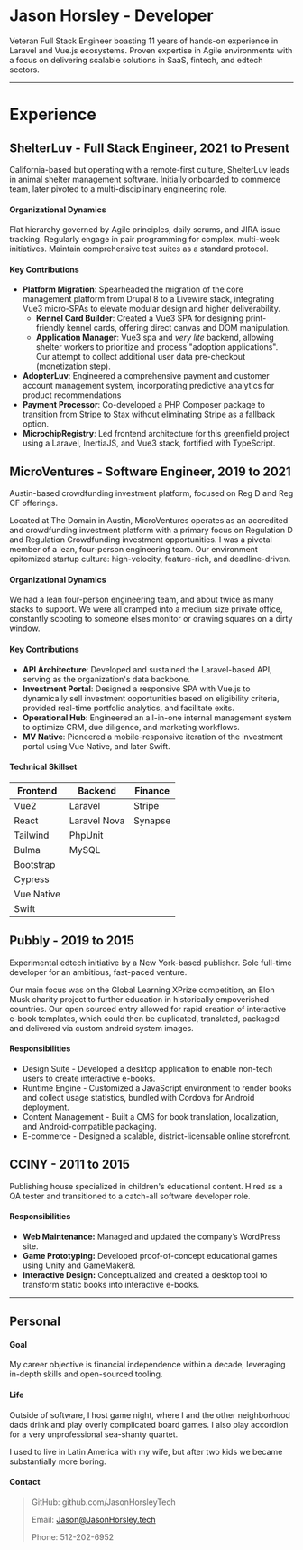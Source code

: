 # Jason Horsley - Developer

Veteran Full Stack Engineer boasting 11 years of hands-on experience in Laravel and Vue.js ecosystems. Proven expertise in Agile environments with a focus on delivering scalable solutions in SaaS, fintech, and edtech sectors.

---

# Experience

## ShelterLuv - Full Stack Engineer, 2021 to Present

California-based but operating with a remote-first culture, ShelterLuv leads in animal shelter management software. Initially onboarded to commerce team, later pivoted to a multi-disciplinary engineering role.

#### Organizational Dynamics

Flat hierarchy governed by Agile principles, daily scrums, and JIRA issue tracking. Regularly engage in pair programming for complex, multi-week initiatives. Maintain comprehensive test suites as a standard protocol.

#### Key Contributions

* **Platform Migration**: Spearheaded the migration of the core management platform from Drupal 8 to a Livewire stack, integrating Vue3 micro-SPAs to elevate modular design and higher deliverability.
  * **Kennel Card Builder**: Created a Vue3 SPA for designing print-friendly kennel cards, offering direct canvas and DOM manipulation.
  * **Application Manager**: Vue3 spa and *very lite* backend, allowing shelter workers to prioritize and process "adoption applications". Our attempt to collect additional user data pre-checkout (monetization step).
* **AdopterLuv**: Engineered a comprehensive payment and customer account management system, incorporating predictive analytics for product recommendations
* **Payment Processor**: Co-developed a PHP Composer package to transition from Stripe to Stax without eliminating Stripe as a fallback option.
* **MicrochipRegistry**: Led frontend architecture for this greenfield project using a Laravel, InertiaJS, and Vue3 stack, fortified with TypeScript.

## MicroVentures - Software Engineer, 2019 to 2021

Austin-based crowdfunding investment platform, focused on Reg D and Reg CF offerings.

Located at The Domain in Austin, MicroVentures operates as an accredited and crowdfunding investment platform with a primary focus on Regulation D and Regulation Crowdfunding investment opportunities. I was a pivotal member of a lean, four-person engineering team. Our environment epitomized startup culture: high-velocity, feature-rich, and deadline-driven.

#### Organizational Dynamics
We had a lean four-person engineering team, and about twice as many stacks to support. We were all cramped into a medium size private office, constantly scooting to someone elses monitor or drawing squares on a dirty window.

#### Key Contributions

* **API Architecture**: Developed and sustained the Laravel-based API, serving as the organization's data backbone.
* **Investment Portal**: Designed a responsive SPA with Vue.js to dynamically sell investment opportunities based on eligibility criteria, provided real-time portfolio analytics, and facilitate exits.
* **Operational Hub**: Engineered an all-in-one internal management system to optimize CRM, due diligence, and marketing workflows.
* **MV Native**: Pioneered a mobile-responsive iteration of the investment portal using Vue Native, and later Swift.

#### Technical Skillset

| Frontend   | Backend      | Finance |
| ---------- | ------------ | ------- |
| Vue2       | Laravel      | Stripe  |
| React      | Laravel Nova | Synapse |
| Tailwind   | PhpUnit      |         |
| Bulma      | MySQL        |         |
| Bootstrap  |              |         |
| Cypress    |              |         |
| Vue Native |              |         |
| Swift      |              |         |

## Pubbly - 2019 to 2015
Experimental edtech initiative by a New York-based publisher. Sole full-time developer for an ambitious, fast-paced venture.

Our main focus was on the Global Learning XPrize competition, an Elon Musk charity project to further education in historically empoverished countries. Our open sourced entry allowed for rapid creation of interactive e-book templates, which could then be duplicated, translated, packaged and delivered via custom android system images.

#### Responsibilities

* Design Suite - Developed a desktop application to enable non-tech users to create interactive e-books.
* Runtime Engine - Customized a JavaScript environment to render books and collect usage statistics, bundled with Cordova for Android deployment.
* Content Management - Built a CMS for book translation, localization, and Android-compatible packaging.
* E-commerce - Designed a scalable, district-licensable online storefront.

## CCINY - 2011 to 2015
Publishing house specialized in children's educational content. Hired as a QA tester and transitioned to a catch-all software developer role.

#### Responsibilities

* **Web Maintenance:** Managed and updated the company’s WordPress site.
* **Game Prototyping:** Developed proof-of-concept educational games using Unity and GameMaker8.
* **Interactive Design:** Conceptualized and created a desktop tool to transform static books into interactive e-books.

---

## Personal

#### Goal
My career objective is financial independence within a decade, leveraging in-depth skills and open-sourced tooling.

#### Life
Outside of software, I host game night, where I and the other neighborhood dads drink and play overly complicated board games. I also play accordion for a very unprofessional sea-shanty quartet.

I used to live in Latin America with my wife, but after two kids we became substantially more boring.

#### Contact

> GitHub: github.com/JasonHorsleyTech
>
> Email:  Jason@JasonHorsley.tech
>
> Phone:  512-202-6952
